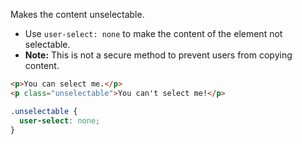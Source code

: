 Makes the content unselectable.

- Use `user-select: none` to make the content of the element not selectable.
- **Note:** This is not a secure method to prevent users from copying content.

```html
<p>You can select me.</p>
<p class="unselectable">You can't select me!</p>
```

```css
.unselectable {
  user-select: none;
}
```
